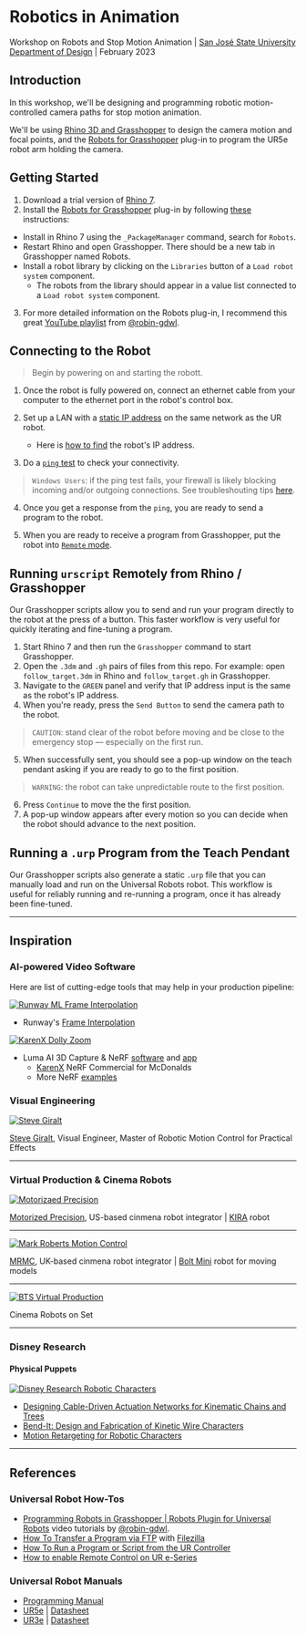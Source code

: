# Robotics in Animation
Workshop on Robots and Stop Motion Animation | [San José State University Department of Design](https://www.sjsu.edu/design/undergraduate-programs/animation-illustration/index.php) | February 2023


## Introduction

In this workshop, we'll be designing and programming robotic motion-controlled camera paths for stop motion animation.

We'll be using [Rhino 3D and Grasshopper](https://www.rhino3d.com/6/new/grasshopper/) to design the camera motion and focal points, and the [Robots for Grasshopper](https://github.com/visose/Robots) plug-in to program the UR5e robot arm holding the camera.


## Getting Started

1. Download a trial version of [Rhino 7](https://www.rhino3d.com/download/).
2. Install the [Robots for Grasshopper](https://github.com/visose/Robots) plug-in by following [these](https://github.com/visose/Robots#install) instructions:

  - Install in Rhino 7 using the `_PackageManager` command, search for `Robots`.
  - Restart Rhino and open Grasshopper. There should be a new tab in Grasshopper named Robots.
  - Install a robot library by clicking on the `Libraries` button of a `Load robot system` component.
    - The robots from the library should appear in a value list connected to a `Load robot system` component.

3. For more detailed information on the Robots plug-in, I recommend this great [YouTube playlist](https://www.youtube.com/watch?v=vAe47zN-d48&list=PLqtxhH1qb3Mw5A_YbvHDfrq4DNNfLtcW-) from  [@robin-gdwl](https://github.com/robin-gdwl).


## Connecting to the Robot

> Begin by powering on and starting the robott.

1. Once the robot is fully powered on, connect an ethernet cable from your computer to the ethernet port in the robot's control box.

2. Set up a LAN with a [static IP address](https://pureinfotech.com/set-static-ip-address-windows-10/) on the same network as the UR robot.

    -  Here is [how to find](https://robodk.com/doc/en/Robots-Universal-Robots.html#UR-IP) the robot's IP address.

3. Do a [`ping` test](https://www.hellotech.com/guide/for/how-to-do-a-ping-test-windows-10) to check your connectivity.

> `Windows Users`: if the ping test fails, your firewall is likely blocking incoming and/or outgoing connections. See troubleshouting tips [here](https://windowsreport.com/windows-10-unable-to-ping-other-computers/#:~:text=What%20can%20I%20do%20if%20I%20can%E2%80%99t%20ping%20other%20computers%20in%20Windows%2010%3F).

4. Once you get a response from the `ping`, you are ready to send a program to the robot.

5. When you are ready to receive a program from Grasshopper, put the robot into [`Remote` mode](https://robodk.com/doc/en/Robots-Universal-Robots-How-enable-Remote-Control-URe.html).

## Running `urscript` Remotely from Rhino / Grasshopper

Our Grasshopper scripts allow you to send and run your program directly to the robot at the press of a button. This faster workflow is very useful for quickly iterating and fine-tuning a program.

1. Start Rhino 7 and then run the `Grasshopper` command to start Grasshopper.
2. Open the `.3dm` and `.gh` pairs of files from this repo. For example: open `follow_target.3dm` in Rhino and `follow_target.gh` in Grasshopper.
3. Navigate to the `GREEN` panel and verify that IP address input is the same as the robot's IP address.
4. When you're ready, press the `Send Button` to send the camera path to the robot.

> `CAUTION`: stand clear of the robot before moving and be close to the emergency stop — especially on the first run.

5. When successfully sent, you should see a pop-up window on the teach pendant asking if you are ready to go to the first position.

> `WARNING`: the robot can take unpredictable route to the first position.

6. Press `Continue` to move the the first position.
7. A pop-up window appears after every motion so you can decide when the robot should advance to the next position.

## Running a `.urp` Program from the Teach Pendant

Our Grasshopper scripts also generate a static `.urp` file that you can manually load and run on the Universal Robots robot. This workflow is useful for reliably running and re-running a program, once it has already been fine-tuned.

___

## Inspiration

### AI-powered Video Software
Here are list of cutting-edge tools that may help in your production pipeline:

[![Runway ML Frame Interpolation](https://img.youtube.com/vi/_1lOBWFgAyo/sddefault.jpg)](https://www.youtube.com/watch?v=_1lOBWFgAyo)

- Runway's [Frame Interpolation](https://runwayml.com/ai-magic-tools/frame-interpolation/)


[![KarenX Dolly Zoom](https://img.youtube.com/vi/FgXiPAAAK2A/sddefault.jpg)](https://www.youtube.com/watch?v=FgXiPAAAK2A)

- Luma AI 3D Capture & NeRF [software](https://lumalabs.ai/) and [app](https://apps.apple.com/us/app/luma-ai/id1615849914)
  - [KarenX](https://80.lv/articles/mcdonald-s-commercial-made-using-nerf-luma-ai) NeRF Commercial for McDonalds
  - More NeRF [examples](https://www.nvidia.com/en-us/research/ai-art-gallery/instant-nerf/)

### Visual Engineering

[![Steve Giralt](https://img.youtube.com/vi/HuEyrLbJ25w/sddefault.jpg)](https://www.youtube.com/watch?v=HuEyrLbJ25w)

[Steve Giralt](https://www.the-garage.tv/about), Visual Engineer, Master of Robotic Motion Control for Practical Effects

___

### Virtual Production & Cinema Robots

[![Motorizaed Precision](https://img.youtube.com/vi/X6mzlZ4ZFpg/sddefault.jpg)](https://www.youtube.com/watch?v=X6mzlZ4ZFpg)

[Motorized Precision](https://www.motorizedprecision.com/), US-based cinmena robot integrator | [KIRA](https://www.motorizedprecision.com/compare) robot

---

[![Mark Roberts Motion Control](https://img.youtube.com/vi/WQrrQv1sJcY/mqdefault.jpg)](https://www.youtube.com/watch?v=WQrrQv1sJcY)

[MRMC](https://www.mrmoco.com/), UK-based cinmena robot integrator | [Bolt Mini](https://www.mrmoco.com/motion-control/bolt-mini-model-mover/) robot for moving models

---

[![BTS Virtual Production](https://img.youtube.com/vi/jcozOywzb3E/sddefault.jpg)](https://www.youtube.com/watch?v=jcozOywzb3E)

Cinema Robots on Set

___

### Disney Research
#### Physical Puppets
[![Disney Research Robotic Characters](https://img.youtube.com/vi/MARwhwXEVz8/sddefault.jpg)](https://www.youtube.com/watch?v=MARwhwXEVz8)

- [Designing Cable-Driven Actuation Networks for Kinematic Chains and Trees](https://la.disneyresearch.com/publication/designing-cable-driven-actuation-networks-for-kinematic-chains-and-trees/)
- [Bend-It: Design and Fabrication of Kinetic Wire Characters](https://la.disneyresearch.com/publication/bend-it/)
- [Motion Retargeting for Robotic Characters](https://la.disneyresearch.com/publication/publication-process-vibration-minimizing-motion-retargeting-for-robotic-characters/)


___


## References

### Universal Robot How-Tos

- [Programming Robots in Grasshopper | Robots Plugin for Universal Robots](https://www.youtube.com/watch?v=vAe47zN-d48&list=PLqtxhH1qb3Mw5A_YbvHDfrq4DNNfLtcW-) video tutorials by [@robin-gdwl](https://github.com/robin-gdwl).
- [How To Transfer a Program via FTP](https://robodk.com/doc/en/Robots-Universal-Robots.html#UR-FTP) with [Filezilla](https://filezilla-project.org/download.php) 
- [How To Run a Program or Script from the UR Controller](https://robodk.com/doc/en/Robots-Universal-Robots.html#UR-StartProg)
- [How to enable Remote Control on UR e-Series](https://robodk.com/doc/en/Robots-Universal-Robots.html#DriverURRemoteEnable)

### Universal Robot Manuals
- [Programming Manual](https://s3-eu-west-1.amazonaws.com/ur-support-site/105198/scriptManual_SW5.10.pdf)
- [UR5e](https://www.universal-robots.com/products/ur5-robot/) | [Datasheet](https://www.universal-robots.com/media/1807465/ur5e-rgb-fact-sheet-landscape-a4.pdf)
- [UR3e](https://www.universal-robots.com/products/ur3-robot/) | [Datasheet](https://www.universal-robots.com/media/1807464/ur3e-rgb-fact-sheet-landscape-a4.pdf)
  

